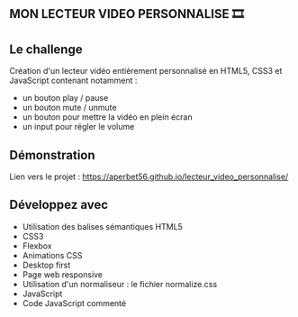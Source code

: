 ## MON LECTEUR VIDEO PERSONNALISE 🎞️

## Le challenge

Création d'un lecteur vidéo entièrement personnalisé en HTML5, CSS3 et JavaScript contenant notamment :

- un bouton play / pause
- un bouton mute / unmute
- un bouton pour mettre la vidéo en plein écran
- un input pour régler le volume

## Démonstration

Lien vers le projet : https://aperbet56.github.io/lecteur_video_personnalise/

## Développez avec

- Utilisation des balises sémantiques HTML5
- CSS3
- Flexbox
- Animations CSS
- Desktop first
- Page web responsive
- Utilisation d'un normaliseur : le fichier normalize.css
- JavaScript
- Code JavaScript commenté
